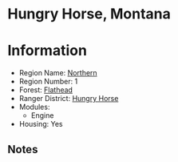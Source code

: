 
Hungry Horse, Montana
=====================
  
# Information  
* Region Name: [Northern]()  
* Region Number: 1  
* Forest: [Flathead](http://www.fs.usda.gov/flathead)  
* Ranger District: [Hungry Horse]()  
* Modules:  
  - Engine  
* Housing: Yes  
  
## Notes


